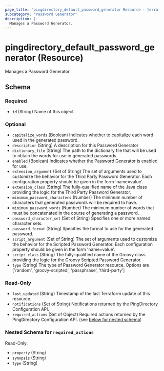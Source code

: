 ```yaml
---
page_title: "pingdirectory_default_password_generator Resource - terraform-provider-pingdirectory"
subcategory: "Password Generator"
description: |-
  Manages a Password Generator.
---
```


# pingdirectory_default_password_generator (Resource)

Manages a Password Generator.



<!-- schema generated by tfplugindocs -->
## Schema

### Required

- `id` (String) Name of this object.

### Optional

- `capitalize_words` (Boolean) Indicates whether to capitalize each word used in the generated password.
- `description` (String) A description for this Password Generator
- `dictionary_file` (String) The path to the dictionary file that will be used to obtain the words for use in generated passwords.
- `enabled` (Boolean) Indicates whether the Password Generator is enabled for use.
- `extension_argument` (Set of String) The set of arguments used to customize the behavior for the Third Party Password Generator. Each configuration property should be given in the form 'name=value'.
- `extension_class` (String) The fully-qualified name of the Java class providing the logic for the Third Party Password Generator.
- `minimum_password_characters` (Number) The minimum number of characters that generated passwords will be required to have.
- `minimum_password_words` (Number) The minimum number of words that must be concatenated in the course of generating a password.
- `password_character_set` (Set of String) Specifies one or more named character sets.
- `password_format` (String) Specifies the format to use for the generated password.
- `script_argument` (Set of String) The set of arguments used to customize the behavior for the Scripted Password Generator. Each configuration property should be given in the form 'name=value'.
- `script_class` (String) The fully-qualified name of the Groovy class providing the logic for the Groovy Scripted Password Generator.
- `type` (String) The type of Password Generator resource. Options are ['random', 'groovy-scripted', 'passphrase', 'third-party']

### Read-Only

- `last_updated` (String) Timestamp of the last Terraform update of this resource.
- `notifications` (Set of String) Notifications returned by the PingDirectory Configuration API.
- `required_actions` (Set of Object) Required actions returned by the PingDirectory Configuration API. (see [below for nested schema](#nestedatt--required_actions))

<a id="nestedatt--required_actions"></a>
### Nested Schema for `required_actions`

Read-Only:

- `property` (String)
- `synopsis` (String)
- `type` (String)



